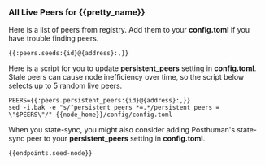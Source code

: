 ### All Live Peers for {{pretty_name}}

Here is a list of peers from registry. Add them to your **config.toml** if you have trouble finding peers.

```
{{:peers.seeds:{id}@{address}:,}}
```

Here is a script for you to update **persistent_peers** setting in **config.toml**. Stale peers can cause node inefficiency over time, so the script below selects up to 5 random live peers.

```
PEERS={{:peers.persistent_peers:{id}@{address}:,}}
sed -i.bak -e "s/^persistent_peers *=.*/persistent_peers = \"$PEERS\"/" {{node_home}}/config/config.toml
```

When you state-sync, you might also consider adding Posthuman's state-sync peer to your **persistent_peers** setting in **config.toml**.

```
{{endpoints.seed-node}}
```
